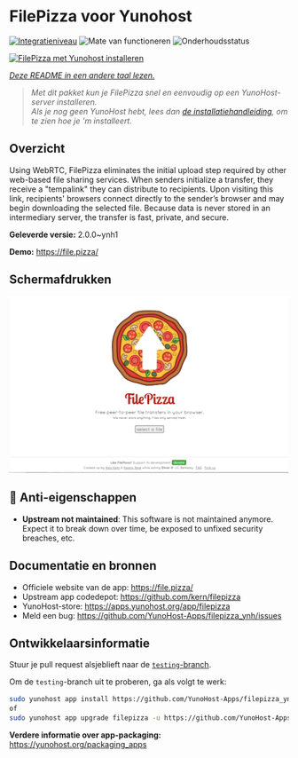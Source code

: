 <!--
NB: Deze README is automatisch gegenereerd door <https://github.com/YunoHost/apps/tree/master/tools/readme_generator>
Hij mag NIET handmatig aangepast worden.
-->

# FilePizza voor Yunohost

[![Integratieniveau](https://apps.yunohost.org/badge/integration/filepizza)](https://ci-apps.yunohost.org/ci/apps/filepizza/)
![Mate van functioneren](https://apps.yunohost.org/badge/state/filepizza)
![Onderhoudsstatus](https://apps.yunohost.org/badge/maintained/filepizza)

[![FilePizza met Yunohost installeren](https://install-app.yunohost.org/install-with-yunohost.svg)](https://install-app.yunohost.org/?app=filepizza)

*[Deze README in een andere taal lezen.](./ALL_README.md)*

> *Met dit pakket kun je FilePizza snel en eenvoudig op een YunoHost-server installeren.*  
> *Als je nog geen YunoHost hebt, lees dan [de installatiehandleiding](https://yunohost.org/install), om te zien hoe je 'm installeert.*

## Overzicht

Using WebRTC, FilePizza eliminates the initial upload step required by other web-based file sharing services. When senders initialize a transfer, they receive a "tempalink" they can distribute to recipients. Upon visiting this link, recipients' browsers connect directly to the sender’s browser and may begin downloading the selected file. Because data is never stored in an intermediary server, the transfer is fast, private, and secure.

**Geleverde versie:** 2.0.0~ynh1

**Demo:** <https://file.pizza/>

## Schermafdrukken

![Schermafdrukken van FilePizza](./doc/screenshots/screenshot.png)

## :red_circle: Anti-eigenschappen

- **Upstream not maintained**: This software is not maintained anymore. Expect it to break down over time, be exposed to unfixed security breaches, etc.

## Documentatie en bronnen

- Officiele website van de app: <https://file.pizza/>
- Upstream app codedepot: <https://github.com/kern/filepizza>
- YunoHost-store: <https://apps.yunohost.org/app/filepizza>
- Meld een bug: <https://github.com/YunoHost-Apps/filepizza_ynh/issues>

## Ontwikkelaarsinformatie

Stuur je pull request alsjeblieft naar de [`testing`-branch](https://github.com/YunoHost-Apps/filepizza_ynh/tree/testing).

Om de `testing`-branch uit te proberen, ga als volgt te werk:

```bash
sudo yunohost app install https://github.com/YunoHost-Apps/filepizza_ynh/tree/testing --debug
of
sudo yunohost app upgrade filepizza -u https://github.com/YunoHost-Apps/filepizza_ynh/tree/testing --debug
```

**Verdere informatie over app-packaging:** <https://yunohost.org/packaging_apps>
